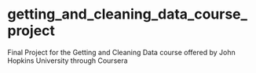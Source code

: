 # getting_and_cleaning_data_course_project
Final Project for the Getting and Cleaning Data course offered by John Hopkins University through Coursera
